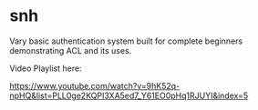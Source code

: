 # snh
Vary basic authentication system built for complete beginners demonstrating ACL and its uses.

Video Playlist here:

https://www.youtube.com/watch?v=9hK52q-npHQ&list=PLL0ge2KQPI3XA5ed7_Y61EO0pHq1RJUYI&index=5
